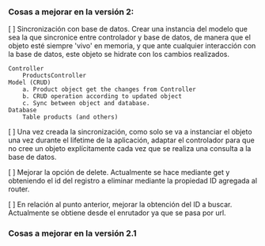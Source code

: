 ### Cosas a mejorar en la versión 2:

[ ] Sincronización con base de datos. Crear una instancia del modelo que sea la que sincronice entre controlador y base de datos, de manera que el objeto esté siempre 'vivo' en memoria, y que ante cualquier interacción con la base de datos, este objeto se hidrate con los cambios realizados.

```
Controller
    ProductsController
Model (CRUD)
    a. Product object get the changes from Controller
    b. CRUD operation according to updated object
    c. Sync between object and database.
Database
    Table products (and others)
```
[ ] Una vez creada la sincronización, como solo se va a instanciar el objeto una vez durante el lifetime de la aplicación, adaptar el controlador para que no cree un objeto explícitamente cada vez que se realiza una consulta a la base de datos.

[ ] Mejorar la opción de delete. Actualmente se hace mediante get y obteniendo el id del registro a eliminar mediante la propiedad ID agregada al router.

[ ] En relación al punto anterior, mejorar la obtención del ID a buscar. Actualmente se obtiene desde el enrutador ya que se pasa por url.

### Cosas a mejorar en la versión 2.1